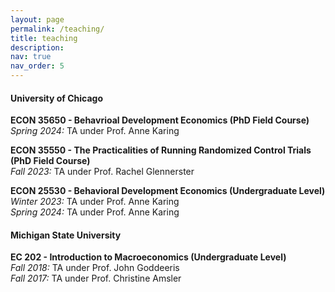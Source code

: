 ```yaml
---
layout: page
permalink: /teaching/
title: teaching
description:
nav: true
nav_order: 5
---
```


#### University of Chicago
**ECON 35650 - Behavrioal Development Economics (PhD Field Course)**  
*Spring 2024:* TA under Prof. Anne Karing

**ECON 35550 - The Practicalities of Running Randomized Control Trials (PhD Field Course)**  
*Fall 2023:* TA under Prof. Rachel Glennerster

**ECON 25530 - Behavioral Development Economics (Undergraduate Level)**  
*Winter 2023:* TA under Prof. Anne Karing  
*Spring 2024:* TA under Prof. Anne Karing  


#### Michigan State University
**EC 202 - Introduction to Macroeconomics (Undergraduate Level)**  
*Fall 2018:* TA under Prof. John Goddeeris  
*Fall 2017:* TA under Prof. Christine Amsler  
